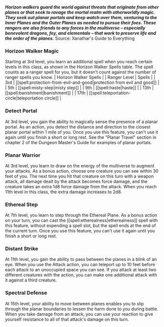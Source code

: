 ***Horizon walkers guard the world against threats that originate from other planes or that seek to ravage the mortal realm with otherworldly magic. They seek out planar portals and keep watch over them, venturing to the Inner Planes and the Outer Planes as needed to pursue their foes. These rangers are also friends to any forces in the multiverse – especially benevolent dragons, fey, and elementals – that work to preserve life and the order of the planes.***
Source: Xanathar's Guide to Everything
### Horizon Walker Magic
Starting at 3rd level, you learn an additional spell when you reach certain levels in this class, as shown in the Horizon Walker Spells table. The spell counts as a ranger spell for you, but it doesn’t count against the number of ranger spells you know.
| Horizon Walker Spells |
| Ranger Level | Spells |
| 3rd | [[spell:protection-from-evil-and-good|protection from evil and good]] |
| 5th | [[spell:misty-step|misty step]] |
| 9th | [[spell:haste|haste]] |
| 13th | [[spell:banishment|banishment]] |
| 17th | [[spell:teleportation-circle|teleportation circle]] |
### Detect Portal
At 3rd level, you gain the ability to magically sense the presence of a planar portal. As an action, you detect the distance and direction to the closest planar portal within 1 mile of you.
Once you use this feature, you can't use it again until you finish a short or long rest.
See the "Planar Travel" section in chapter 2 of the Dungeon Master's Guide for examples of planar portals.
### Planar Warrior
At 3rd level, you learn to draw on the energy of the multiverse to augment your attacks.
As a bonus action, choose one creature you can see within 30 feet of you. The next time you hit that creature on this turn with a weapon attack, all damage dealt by the attack becomes force damage, and the creature takes an extra 1d8 force damage from the attack. When you reach 11th level in this class, the extra damage increases to 2d8.
### Ethereal Step
At 7th level, you learn to step through the Ethereal Plane. As a bonus action on your turn, you can cast the [[spell:etherealness|etherealness]] spell with this feature, without expending a spell slot, but the spell ends at the end of the current turn.
Once you use this feature, you can’t use it again until you finish a short or long rest.
### Distant Strike
At 11th level, you gain the ability to pass between the planes in a blink of an eye. When you use the Attack action, you can teleport up to 10 feet before each attack to an unoccupied space you can see.
If you attack at least two different creatures with the action, you can make one additional attack with it against a third creature.
### Spectral Defense
At 15th level, your ability to move between planes enables you to slip through the planar boundaries to lessen the harm done to you during battle. When you take damage from an attack, you can use your reaction to give yourself resistance to all of that attack's damage on this turn.